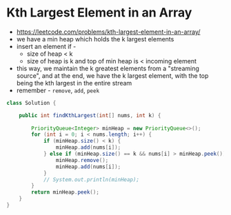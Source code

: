 # Kth Largest Element in an Array

- https://leetcode.com/problems/kth-largest-element-in-an-array/
- we have a min heap which holds the k largest elements
- insert an element if - 
  - size of heap < k
  - size of heap is k and top of min heap is < incoming element
- this way, we maintain the k greatest elements from a "streaming source", and at the end, we have the k largest element, with the top being the kth largest in the entire stream
- remember - `remove`, `add`, `peek`

```java
class Solution {

    public int findKthLargest(int[] nums, int k) {
        
        PriorityQueue<Integer> minHeap = new PriorityQueue<>();
        for (int i = 0; i < nums.length; i++) {
            if (minHeap.size() < k) {
                minHeap.add(nums[i]);
            } else if (minHeap.size() == k && nums[i] > minHeap.peek()) {
                minHeap.remove();
                minHeap.add(nums[i]);
            }
            // System.out.println(minHeap);
        }
        return minHeap.peek();
    }
}
```
